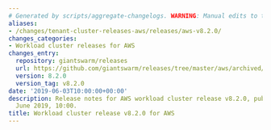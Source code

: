 ```yaml
---
# Generated by scripts/aggregate-changelogs. WARNING: Manual edits to this files will be overwritten.
aliases:
- /changes/tenant-cluster-releases-aws/releases/aws-v8.2.0/
changes_categories:
- Workload cluster releases for AWS
changes_entry:
  repository: giantswarm/releases
  url: https://github.com/giantswarm/releases/tree/master/aws/archived/v8.2.0
  version: 8.2.0
  version_tag: v8.2.0
date: '2019-06-03T10:00:00+00:00'
description: Release notes for AWS workload cluster release v8.2.0, published on 03
  June 2019, 10:00.
title: Workload cluster release v8.2.0 for AWS
---
```



